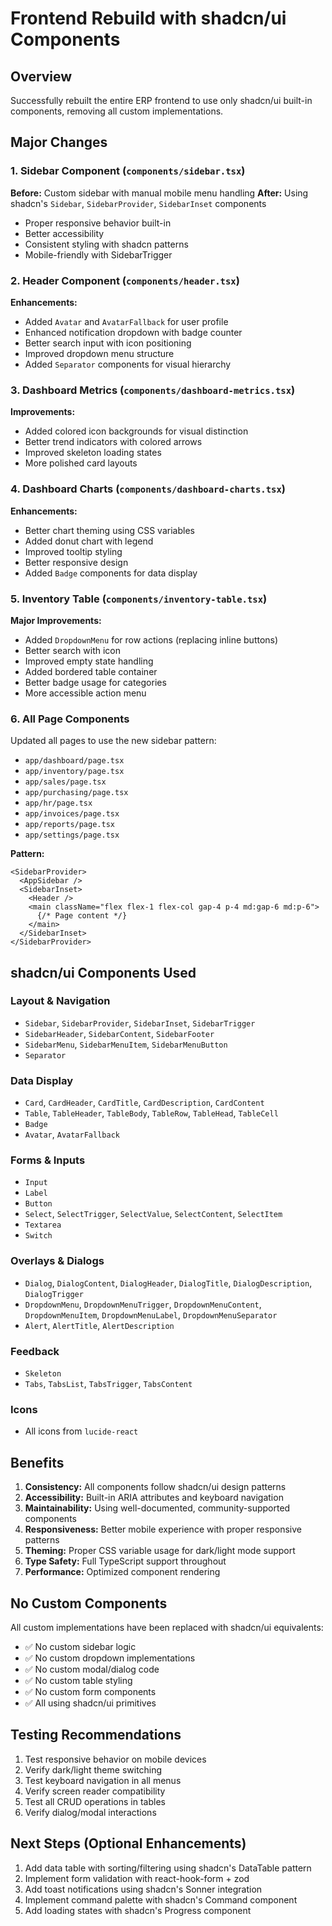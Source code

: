 # Frontend Rebuild with shadcn/ui Components

## Overview
Successfully rebuilt the entire ERP frontend to use only shadcn/ui built-in components, removing all custom implementations.

## Major Changes

### 1. Sidebar Component (`components/sidebar.tsx`)
**Before:** Custom sidebar with manual mobile menu handling
**After:** Using shadcn's `Sidebar`, `SidebarProvider`, `SidebarInset` components
- Proper responsive behavior built-in
- Better accessibility
- Consistent styling with shadcn patterns
- Mobile-friendly with SidebarTrigger

### 2. Header Component (`components/header.tsx`)
**Enhancements:**
- Added `Avatar` and `AvatarFallback` for user profile
- Enhanced notification dropdown with badge counter
- Better search input with icon positioning
- Improved dropdown menu structure
- Added `Separator` components for visual hierarchy

### 3. Dashboard Metrics (`components/dashboard-metrics.tsx`)
**Improvements:**
- Added colored icon backgrounds for visual distinction
- Better trend indicators with colored arrows
- Improved skeleton loading states
- More polished card layouts

### 4. Dashboard Charts (`components/dashboard-charts.tsx`)
**Enhancements:**
- Better chart theming using CSS variables
- Added donut chart with legend
- Improved tooltip styling
- Better responsive design
- Added `Badge` components for data display

### 5. Inventory Table (`components/inventory-table.tsx`)
**Major Improvements:**
- Added `DropdownMenu` for row actions (replacing inline buttons)
- Better search with icon
- Improved empty state handling
- Added bordered table container
- Better badge usage for categories
- More accessible action menu

### 6. All Page Components
Updated all pages to use the new sidebar pattern:
- `app/dashboard/page.tsx`
- `app/inventory/page.tsx`
- `app/sales/page.tsx`
- `app/purchasing/page.tsx`
- `app/hr/page.tsx`
- `app/invoices/page.tsx`
- `app/reports/page.tsx`
- `app/settings/page.tsx`

**Pattern:**
```tsx
<SidebarProvider>
  <AppSidebar />
  <SidebarInset>
    <Header />
    <main className="flex flex-1 flex-col gap-4 p-4 md:gap-6 md:p-6">
      {/* Page content */}
    </main>
  </SidebarInset>
</SidebarProvider>
```

## shadcn/ui Components Used

### Layout & Navigation
- `Sidebar`, `SidebarProvider`, `SidebarInset`, `SidebarTrigger`
- `SidebarHeader`, `SidebarContent`, `SidebarFooter`
- `SidebarMenu`, `SidebarMenuItem`, `SidebarMenuButton`
- `Separator`

### Data Display
- `Card`, `CardHeader`, `CardTitle`, `CardDescription`, `CardContent`
- `Table`, `TableHeader`, `TableBody`, `TableRow`, `TableHead`, `TableCell`
- `Badge`
- `Avatar`, `AvatarFallback`

### Forms & Inputs
- `Input`
- `Label`
- `Button`
- `Select`, `SelectTrigger`, `SelectValue`, `SelectContent`, `SelectItem`
- `Textarea`
- `Switch`

### Overlays & Dialogs
- `Dialog`, `DialogContent`, `DialogHeader`, `DialogTitle`, `DialogDescription`, `DialogTrigger`
- `DropdownMenu`, `DropdownMenuTrigger`, `DropdownMenuContent`, `DropdownMenuItem`, `DropdownMenuLabel`, `DropdownMenuSeparator`
- `Alert`, `AlertTitle`, `AlertDescription`

### Feedback
- `Skeleton`
- `Tabs`, `TabsList`, `TabsTrigger`, `TabsContent`

### Icons
- All icons from `lucide-react`

## Benefits

1. **Consistency:** All components follow shadcn/ui design patterns
2. **Accessibility:** Built-in ARIA attributes and keyboard navigation
3. **Maintainability:** Using well-documented, community-supported components
4. **Responsiveness:** Better mobile experience with proper responsive patterns
5. **Theming:** Proper CSS variable usage for dark/light mode support
6. **Type Safety:** Full TypeScript support throughout
7. **Performance:** Optimized component rendering

## No Custom Components
All custom implementations have been replaced with shadcn/ui equivalents:
- ✅ No custom sidebar logic
- ✅ No custom dropdown implementations
- ✅ No custom modal/dialog code
- ✅ No custom table styling
- ✅ No custom form components
- ✅ All using shadcn/ui primitives

## Testing Recommendations

1. Test responsive behavior on mobile devices
2. Verify dark/light theme switching
3. Test keyboard navigation in all menus
4. Verify screen reader compatibility
5. Test all CRUD operations in tables
6. Verify dialog/modal interactions

## Next Steps (Optional Enhancements)

1. Add data table with sorting/filtering using shadcn's DataTable pattern
2. Implement form validation with react-hook-form + zod
3. Add toast notifications using shadcn's Sonner integration
4. Implement command palette with shadcn's Command component
5. Add loading states with shadcn's Progress component
